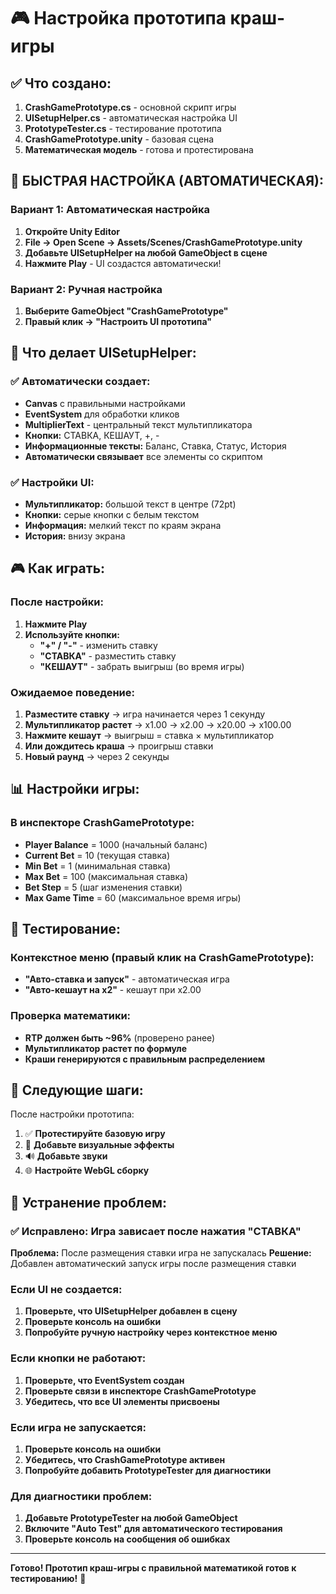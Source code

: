 # 🎮 Настройка прототипа краш-игры

## ✅ Что создано:

1. **CrashGamePrototype.cs** - основной скрипт игры
2. **UISetupHelper.cs** - автоматическая настройка UI
3. **PrototypeTester.cs** - тестирование прототипа
4. **CrashGamePrototype.unity** - базовая сцена
5. **Математическая модель** - готова и протестирована

## 🚀 БЫСТРАЯ НАСТРОЙКА (АВТОМАТИЧЕСКАЯ):

### Вариант 1: Автоматическая настройка
1. **Откройте Unity Editor**
2. **File → Open Scene → Assets/Scenes/CrashGamePrototype.unity**
3. **Добавьте UISetupHelper на любой GameObject в сцене**
4. **Нажмите Play** - UI создастся автоматически!

### Вариант 2: Ручная настройка
1. **Выберите GameObject "CrashGamePrototype"**
2. **Правый клик → "Настроить UI прототипа"**

## 🎯 Что делает UISetupHelper:

### ✅ Автоматически создает:
- **Canvas** с правильными настройками
- **EventSystem** для обработки кликов
- **MultiplierText** - центральный текст мультипликатора
- **Кнопки:** СТАВКА, КЕШАУТ, +, -
- **Информационные тексты:** Баланс, Ставка, Статус, История
- **Автоматически связывает** все элементы со скриптом

### ✅ Настройки UI:
- **Мультипликатор:** большой текст в центре (72pt)
- **Кнопки:** серые кнопки с белым текстом
- **Информация:** мелкий текст по краям экрана
- **История:** внизу экрана

## 🎮 Как играть:

### После настройки:
1. **Нажмите Play**
2. **Используйте кнопки:**
   - **"+" / "-"** - изменить ставку
   - **"СТАВКА"** - разместить ставку
   - **"КЕШАУТ"** - забрать выигрыш (во время игры)

### Ожидаемое поведение:
1. **Разместите ставку** → игра начинается через 1 секунду
2. **Мультипликатор растет** → x1.00 → x2.00 → x20.00 → x100.00
3. **Нажмите кешаут** → выигрыш = ставка × мультипликатор
4. **Или дождитесь краша** → проигрыш ставки
5. **Новый раунд** → через 2 секунды

## 📊 Настройки игры:

### В инспекторе CrashGamePrototype:
- **Player Balance** = 1000 (начальный баланс)
- **Current Bet** = 10 (текущая ставка)
- **Min Bet** = 1 (минимальная ставка)
- **Max Bet** = 100 (максимальная ставка)
- **Bet Step** = 5 (шаг изменения ставки)
- **Max Game Time** = 60 (максимальное время игры)

## 🧪 Тестирование:

### Контекстное меню (правый клик на CrashGamePrototype):
- **"Авто-ставка и запуск"** - автоматическая игра
- **"Авто-кешаут на x2"** - кешаут при x2.00

### Проверка математики:
- **RTP должен быть ~96%** (проверено ранее)
- **Мультипликатор растет по формуле**
- **Краши генерируются с правильным распределением**

## 🎨 Следующие шаги:

После настройки прототипа:
1. ✅ **Протестируйте базовую игру**
2. 🎨 **Добавьте визуальные эффекты**
3. 🔊 **Добавьте звуки**
4. 🌐 **Настройте WebGL сборку**

## 🔧 Устранение проблем:

### ✅ Исправлено: Игра зависает после нажатия "СТАВКА"
**Проблема:** После размещения ставки игра не запускалась
**Решение:** Добавлен автоматический запуск игры после размещения ставки

### Если UI не создается:
1. **Проверьте, что UISetupHelper добавлен в сцену**
2. **Проверьте консоль на ошибки**
3. **Попробуйте ручную настройку через контекстное меню**

### Если кнопки не работают:
1. **Проверьте, что EventSystem создан**
2. **Проверьте связи в инспекторе CrashGamePrototype**
3. **Убедитесь, что все UI элементы присвоены**

### Если игра не запускается:
1. **Проверьте консоль на ошибки**
2. **Убедитесь, что CrashGamePrototype активен**
3. **Попробуйте добавить PrototypeTester для диагностики**

### Для диагностики проблем:
1. **Добавьте PrototypeTester на любой GameObject**
2. **Включите "Auto Test" для автоматического тестирования**
3. **Проверьте консоль на сообщения об ошибках**

---

**Готово! Прототип краш-игры с правильной математикой готов к тестированию!** 🚀 